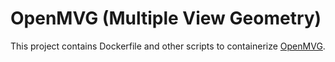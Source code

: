 # OpenMVG (Multiple View Geometry)

This project contains Dockerfile and other scripts to containerize [OpenMVG](https://github.com/openMVG/openMVG).

